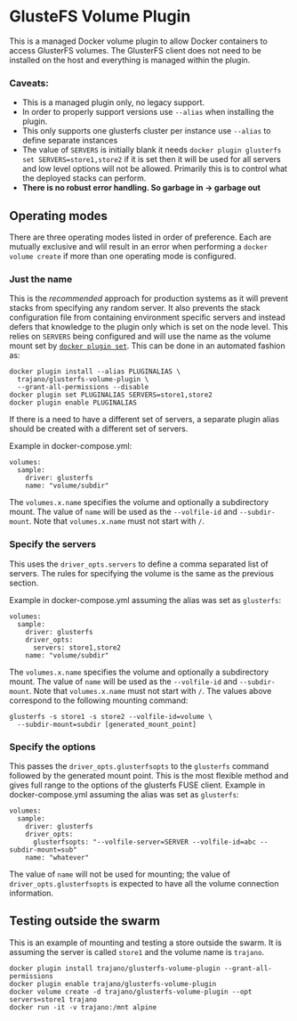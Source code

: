 GlusteFS Volume Plugin
======================

This is a managed Docker volume plugin to allow Docker containers to access GlusterFS volumes.  The GlusterFS client does not need to be installed on the host and everything is managed within the plugin.

### Caveats:

- This is a managed plugin only, no legacy support.
- In order to properly support versions use `--alias` when installing the plugin.
- This only supports one glusterfs cluster per instance use `--alias` to define separate instances
- The value of `SERVERS` is initially blank it needs `docker plugin glusterfs set SERVERS=store1,store2` if it is set then it will be used for all servers and low level options will not be allowed.  Primarily this is to control what the deployed stacks can perform.
- **There is no robust error handling.  So garbage in -> garbage out**

## Operating modes

There are three operating modes listed in order of preference.  Each are mutually exclusive and wlil result in an error when performing a `docker volume create` if more than one operating mode is configured.

### Just the name

This is the *recommended* approach for production systems as it will prevent stacks from specifying any random server.  It also prevents the stack configuration file from containing environment specific servers and instead defers that knowledge to the plugin only which is set on the node level.  This relies on `SERVERS` being configured and will use the name as the volume mount set by [`docker plugin set`](https://docs.docker.com/engine/reference/commandline/plugin_set/).  This can be done in an automated fashion as:

    docker plugin install --alias PLUGINALIAS \
      trajano/glusterfs-volume-plugin \
      --grant-all-permissions --disable
    docker plugin set PLUGINALIAS SERVERS=store1,store2
    docker plugin enable PLUGINALIAS

If there is a need to have a different set of servers, a separate plugin alias should be created with a different set of servers.

Example in docker-compose.yml:

    volumes:
      sample:
        driver: glusterfs
        name: "volume/subdir"

The `volumes.x.name` specifies the volume and optionally a subdirectory mount.  The value of `name` will be used as the `--volfile-id` and `--subdir-mount`.  Note that `volumes.x.name` must not start with `/`.

### Specify the servers

This uses the `driver_opts.servers` to define a comma separated list of servers.  The rules for specifying the volume is the same as the previous section.

Example in docker-compose.yml assuming the alias was set as `glusterfs`:

    volumes:
      sample:
        driver: glusterfs
        driver_opts:
          servers: store1,store2
        name: "volume/subdir"

The `volumes.x.name` specifies the volume and optionally a subdirectory mount.  The value of `name` will be used as the `--volfile-id` and `--subdir-mount`.  Note that `volumes.x.name` must not start with `/`.  The values above correspond to the following mounting command:

    glusterfs -s store1 -s store2 --volfile-id=volume \
      --subdir-mount=subdir [generated_mount_point]

### Specify the options

This passes the `driver_opts.glusterfsopts` to the `glusterfs` command followed by the generated mount point.  This is the most flexible method and gives full range to the options of the glusterfs FUSE client.  Example in docker-compose.yml assuming the alias was set as `glusterfs`:

    volumes:
      sample:
        driver: glusterfs
        driver_opts:
          glusterfsopts: "--volfile-server=SERVER --volfile-id=abc --subdir-mount=sub"
        name: "whatever"

The value of `name` will not be used for mounting; the value of `driver_opts.glusterfsopts` is expected to have all the volume connection information.

## Testing outside the swarm

This is an example of mounting and testing a store outside the swarm.  It is assuming the server is called `store1` and the volume name is `trajano`.

    docker plugin install trajano/glusterfs-volume-plugin --grant-all-permissions
    docker plugin enable trajano/glusterfs-volume-plugin
    docker volume create -d trajano/glusterfs-volume-plugin --opt servers=store1 trajano
    docker run -it -v trajano:/mnt alpine
